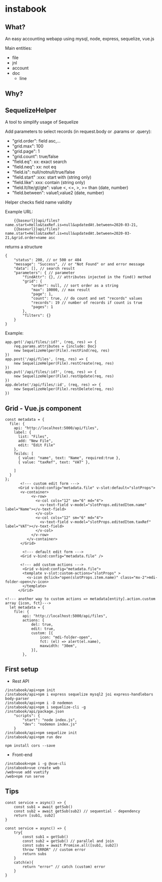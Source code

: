 # instabook

What?
---
An easy accounting webapp using mysql, node, express, sequelize, vue.js

Main entities: 
- file
- jnl
- account
- doc
    - line

Why?
---

SequelizeHelper
---
A tool to simplify usage of Sequelize

Add parameters to select records (in request.body or .params or .query):
- "grid.order": field asc,...
- "grid.max": 100
- "grid.page": 1
- "grid.count": true/false
- "field.eq": xx: exact search
- "field.neq": xx: not eq
- "field.is": null/notnull/true/false
- "field.start" :xxx: start with (string only)
- "field.like": xxx: contain (string only)
- "field.lt/lte/gt/gte": value <, <=, >, >= than (date, number)
- "field.between": value1,value2 (date, number)

Helper checks field name validity

Example URL:
```
    {{baseurl}}api/files?name.start=Hello&taxRef.is=null&updatedAt.between=2020-03-21,
    {{baseurl}}api/files?name.start=Hello&taxRef.is=null&updatedAt.between=2020-03-21,&grid.order=name asc
```
returns a structure
```
{
    "status": 200, // or 500 or 404
    "message": "Success", // or "Not Found" or and error message
    "data": [], // search result
    "parameters": { // parameter 
        "findAttr": {}, // attributes injected in the find() method
        "grid": {
            "order": null, // sort order as a string
            "max": 10000, // max result
            "page": 1,
            "count": true, // do count and set "records" values
            "records": 19 // number of records if count is true
            "pages": 1
        },
        "filters": {}
    }
}
```

Example:
```
app.get('/api/files/:id?', (req, res) => {
    req.params.attributes = {include: Doc}
    new SequelizeHelper(File).restFind(req, res)
})
app.post('/api/files', (req, res) => {
    new SequelizeHelper(File).restCreate(req, res)
})
app.put('/api/files/:id?', (req, res) => {
    new SequelizeHelper(File).restUpdate(req, res)
})
app.delete('/api/files/:id', (req, res) => {
    new SequelizeHelper(File).restDelete(req, res)
})

```

Grid - Vue.js component
---
````
const metadata = {
  file: {
    api: "http://localhost:5000/api/files",
    label: {
      list: "Files",
      add: "New File",
      edit: "Edit File"
    },
    feilds: [
      { value: "name", text: "Name", required:true },
      { value: "taxRef", text: "VAT" },
      
    ]
  }
};
       <!--- custom edit form --->
      <Grid v-bind:config="metadata.file" v-slot:default="slotProps"> 
       <v-container>
            <v-row>
              <v-col cols="12" sm="6" md="4">
                <v-text-field v-model="slotProps.editedItem.name" label="Name"></v-text-field>
              </v-col>
              <v-col cols="12" sm="6" md="4">
                <v-text-field v-model="slotProps.editedItem.taxRef" label="VAT"></v-text-field>
              </v-col>
            </v-row>
          </v-container>
       </Grid>

        <!--- default edit form --->
       <Grid v-bind:config="metadata.file" />

       <!--- add custom actions --->
        <Grid v-bind:config="metadata.file">
        <template v-slot:custom-actions="slotProps" >
          <v-icon @click="open(slotProps.item.name)" class="mx-2">mdi-folder-open</v-icon>
        </template>
      </Grid>

<!--- another way to custom actions => metadata[entity].action.custom array {icon, fct}--->
  let metadata = {
    file: {
        api: "http://localhost:5000/api/files",
        actions: {
            del: true,
            edit: true,
            custom: [{
                icon: "mdi-folder-open",
                fct: (el) => alert(el.name),
                maxwidth: "30em",
            }],
        },

````

First setup
---
* Rest API
```
/instabook/api>npm init
/instabook/api>npm i express sequelize mysql2 joi express-handlebars body-parser
/instabook/api>npm i -D nodemon
/instabook/api>npm i sequelize-cli -g
/instabook/api/package.json
    "scripts": {
        "start": "node index.js",
        "dev": "nodemon index.js"
    }
/instabook/api>npm sequelize init
/instabook/api>npm run dev

npm install cors --save
```
* Front-end
````
/instabook>npm i -g @vue-cli
/instabook>vue create web
/web>vue add vuetify
/web>npm run serve
````
Tips
---

```
const service = async() => {
    const sub1 = await getSub()
    const sub2 = await getSub(sub2) // sequential - dependency
    return [sub1, sub2]
}

const service = async() => {
    try{
        const sub1 = getSub()
        const sub2 = getSub() // parallel and join
        const subs = await Promise.all([sub1, sub2])
        throw "ERROR" // custom error
        return subs
    }
    catch(e){
        return "error" // catch (custom) error
    }
}
```